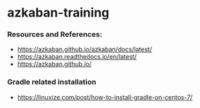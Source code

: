 # azkaban-training

### Resources and References: 

- https://azkaban.github.io/azkaban/docs/latest/
- https://azkaban.readthedocs.io/en/latest/
- https://azkaban.github.io/


### Gradle related installation 

- https://linuxize.com/post/how-to-install-gradle-on-centos-7/



